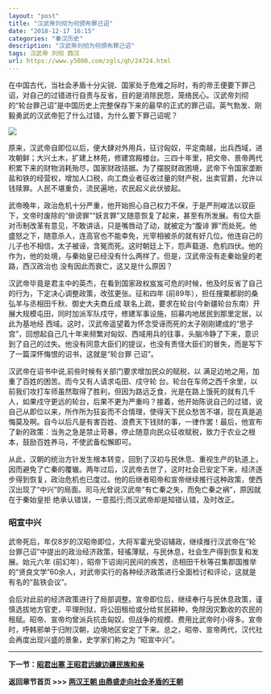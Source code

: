 ```yaml
---
layout: "post"
title: "汉武帝刘彻为何颁布罪己诏"
date: "2018-12-17 16:15"
categories: "秦汉历史"
description: "汉武帝刘彻为何颁布罪己诏"
tags: 汉武帝 刘彻 西汉
url: https://www.y5000.com/zgls/qh/24724.html
---
```






在中国古代，当社会矛盾十分尖锐、国家处于危难之际时，有的帝王便要下罪己诏，对自己的过错进行自责与反省，目的是消除民怨，笼络民心。汉武帝刘彻的“轮台罪己诏”是中国历史上完整保存下来的最早的正式的罪己诏。英气勃发、刚毅勇武的汉武帝犯了什么过错，为什么要下罪己诏呢？

![](https://img.y5000.com/uploads/allimg/170807/8-1FPG43031Q1.jpg)

原来，汉武帝自即位以后，便大肆对外用兵，征讨匈奴，平定南越，出兵西域，进攻朝鲜；大兴土木，扩建上林苑，修建宫殿楼台。三四十年里，把文帝、景帝两代积累下来的财物消耗殆尽，国家财政拮据。为了摆脱财政困境，武帝下令国家垄断盐和铁的经营权，增加人口税，向工商业者征收过量的财产税，出卖官爵，允许以钱赎罪。人民不堪重负，流民遍地，农民起义此伏彼起。

武帝晚年，政治危机十分严重，他开始担心自己权力不保，于是严刑峻法以驭臣下，文帝时废除的“俳谤罪”“妖言罪”又随意恢复了起来，甚至有所发展。有位大臣对币制改革有意见，不敢讲话，只是嘴唇动了动，就被定为“腹诽
罪”而处死。他盛怒之下，随意杀人，连高官也不能幸免，光宰相被杀的就有好几位。他连自己的儿子也不相信，太子被诬，含冤而死。这时朝廷上下，怨声载道、危机四伏。他的作为，他的处境，与秦始皇已经没有什么两样了。但是，汉武帝没有走秦始皇的老路，西汉政治也
没有因此而衰亡，这又是什么原因？

汉武帝毕竟是君主中的英杰，在看到国家政权岌岌可危的时候，他及时反省了自己的行为，下定决心调整政策，改弦更张。征和四年
(前89年），担任搜粟都尉的桑弘羊与丞相田千秋、御史大夫商丘成
联名上疏，要求在轮台(今新疆轮台东南）开展大规模屯田，同时加派军队戍守，修建军事设施，招募内地居民到那里定居，以此为基地经
西域。这时，汉武帝遥望着为怀念受诬而死的太子刚刚建成的“思子宫”，回想起自己几十年来频繁对匈奴、西域用兵的往事，头脑冷静了下来，意识到了自己的过失。他没有同意大臣们的提议，也没有责怪大臣们的冒失，而是写下了一篇深怀悔恨的诏书，这就是“轮台罪
己诏”。

汉武帝在诏书中说,前些时候有关部门要求增加民众的赋税，以 满足边地之用，加重了百姓的困苦。而今又有人请求屯田、戍守轮
台。轮台在车师之西千余里，以前我们攻打车师虽然取得了胜利，但因为路远乏食，光是在路上饿死的就有几千人，如果戍守更远的轮台，后果不更为严重吗？接着，他开始陈说自己的过错，说自己从即位以来，所作所为狂妄而不合情理，使得天下民众愁苦不堪，现在真是追悔莫及啊。自今以后凡是有害百姓、浪费天下钱财的事，一律作罢！最后，他宣布了新的政策：当务之急是禁止苛暴，停止随意向民众征收赋税，致力于农业之根本，鼓励百姓养马，不使武备松懈即可。

从此，汉朝的统治方针发生根本转变，回到了汉初与民休息、重视生产的轨道上，因而避免了亡秦的覆辙。两年过后，汉武帝去世了，这时社会已安定下来，经济逐步得到恢复，政治危机也已度过。他的后继者昭帝和宣帝继续推行这种政策，使西汉出现了“中兴”的局面。司马光曾说汉武帝“有亡秦之失，而免亡秦之祸”，原因就在于秦始皇拒
绝承认错误，一意孤行;而汉武帝却是知错认错，及时改正。

###  昭宣中兴

武帝死后，年仅8岁的汉昭帝即位，大将军霍光受诏辅政，继续推行汉武帝在“轮台罪己诏”中提出的政治经济政策，轻徭薄赋，与民休息，社会生产得到恢复和发展。始元六年
(前幻年），昭帝下诏询问民间的疾苦，丞相田千秋等召集郡国推举的“贤良文学”60余人，对武帝实行的各种经济政策进行全面检讨和评论，这就是有名的“盐铁会议”。

会后对此前的经济政策进行了局部调整。宣帝即位后，继续奉行与民休息政策，谨慎选拔地方官吏，平理刑狱，将公田租给或分给贫民耕种，免除因灾歉收的农民的租赋。昭帝、宣帝均曾派兵抗击匈奴，但战争的规模、费用比武帝时小得多。宣帝时，呼韩邪单于归附汉朝，边境地区安定了下来。总之，昭帝、宣帝两代，汉代社会再度出现兴盛的景象，史学家们称之为
“昭宣中兴”。

* * *

 **下一节：[昭君出塞 王昭君远嫁边疆民族和亲](https://www.y5000.com/zgls/qh/24725.html)**

 **返回章节首页 >>> [两汉王朝 由鼎盛走向社会矛盾的王朝](https://www.y5000.com/zgls/qh/24924.html)**
